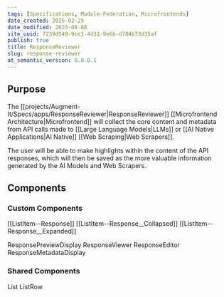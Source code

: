 ```yaml
---
tags: [Specifications, Module-Federation, Microfrontends]
date_created: 2025-02-25
date_modified: 2025-08-08
site_uuid: 7239d549-9ce1-4d31-9e6b-d784b73d35af
publish: true
title: ResponseReviewer
slug: response-reviewer
at_semantic_version: 0.0.0.1
---
```


## Purpose
The [[projects/Augment-It/Specs/apps/ResponseReviewer|ResponseReviewer]] [[Microfrontend Architecture|Microfrontend]] will collect the core content and metadata from API calls made to [[Large Language Models|LLMs]] or [[AI Native Applications|AI Native]] [[Web Scraping|Web Scrapers]]. 

The user will be able to make highlights within the content of the API responses, which will then be saved as the more valuable information generated by the AI Models and Web Scrapers. 

## Components

### Custom Components
[[ListItem--Response]]
	[[ListItem--Response__Collapsed]]
	[[ListItem--Response__Expanded]]
	
ResponsePreviewDisplay
ResponseViewer
ResponseEditor
ResponseMetadataDisplay



### Shared Components
List
ListRow
